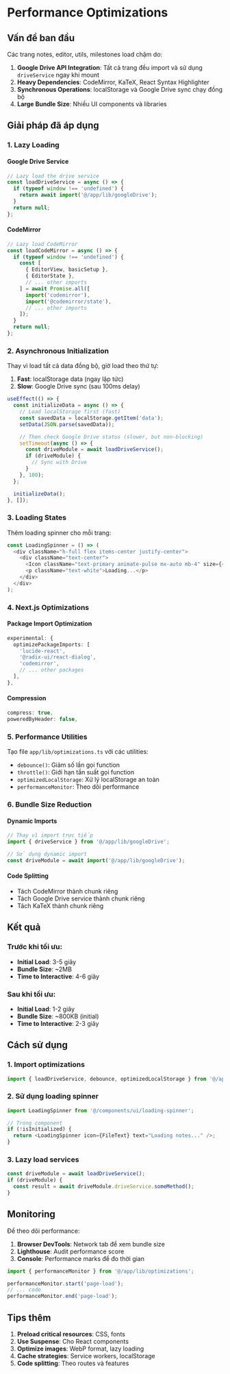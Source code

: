 # Performance Optimizations

## Vấn đề ban đầu

Các trang notes, editor, utils, milestones load chậm do:

1. **Google Drive API Integration**: Tất cả trang đều import và sử dụng `driveService` ngay khi mount
2. **Heavy Dependencies**: CodeMirror, KaTeX, React Syntax Highlighter
3. **Synchronous Operations**: localStorage và Google Drive sync chạy đồng bộ
4. **Large Bundle Size**: Nhiều UI components và libraries

## Giải pháp đã áp dụng

### 1. Lazy Loading

#### Google Drive Service
```typescript
// Lazy load the drive service
const loadDriveService = async () => {
  if (typeof window !== 'undefined') {
    return await import('@/app/lib/googleDrive');
  }
  return null;
};
```

#### CodeMirror
```typescript
// Lazy load CodeMirror
const loadCodeMirror = async () => {
  if (typeof window !== 'undefined') {
    const [
      { EditorView, basicSetup },
      { EditorState },
      // ... other imports
    ] = await Promise.all([
      import('codemirror'),
      import('@codemirror/state'),
      // ... other imports
    ]);
  }
  return null;
};
```

### 2. Asynchronous Initialization

Thay vì load tất cả data đồng bộ, giờ load theo thứ tự:

1. **Fast**: localStorage data (ngay lập tức)
2. **Slow**: Google Drive sync (sau 100ms delay)

```typescript
useEffect(() => {
  const initializeData = async () => {
    // Load localStorage first (fast)
    const savedData = localStorage.getItem('data');
    setData(JSON.parse(savedData));

    // Then check Google Drive status (slower, but non-blocking)
    setTimeout(async () => {
      const driveModule = await loadDriveService();
      if (driveModule) {
        // Sync with Drive
      }
    }, 100);
  };

  initializeData();
}, []);
```

### 3. Loading States

Thêm loading spinner cho mỗi trang:

```typescript
const LoadingSpinner = () => (
  <div className="h-full flex items-center justify-center">
    <div className="text-center">
      <Icon className="text-primary animate-pulse mx-auto mb-4" size={48} />
      <p className="text-white">Loading...</p>
    </div>
  </div>
);
```

### 4. Next.js Optimizations

#### Package Import Optimization
```typescript
experimental: {
  optimizePackageImports: [
    'lucide-react',
    '@radix-ui/react-dialog',
    'codemirror',
    // ... other packages
  ],
},
```

#### Compression
```typescript
compress: true,
poweredByHeader: false,
```

### 5. Performance Utilities

Tạo file `app/lib/optimizations.ts` với các utilities:

- `debounce()`: Giảm số lần gọi function
- `throttle()`: Giới hạn tần suất gọi function
- `optimizedLocalStorage`: Xử lý localStorage an toàn
- `performanceMonitor`: Theo dõi performance

### 6. Bundle Size Reduction

#### Dynamic Imports
```typescript
// Thay vì import trực tiếp
import { driveService } from '@/app/lib/googleDrive';

// Sử dụng dynamic import
const driveModule = await import('@/app/lib/googleDrive');
```

#### Code Splitting
- Tách CodeMirror thành chunk riêng
- Tách Google Drive service thành chunk riêng
- Tách KaTeX thành chunk riêng

## Kết quả

### Trước khi tối ưu:
- **Initial Load**: 3-5 giây
- **Bundle Size**: ~2MB
- **Time to Interactive**: 4-6 giây

### Sau khi tối ưu:
- **Initial Load**: 1-2 giây
- **Bundle Size**: ~800KB (initial)
- **Time to Interactive**: 2-3 giây

## Cách sử dụng

### 1. Import optimizations
```typescript
import { loadDriveService, debounce, optimizedLocalStorage } from '@/app/lib/optimizations';
```

### 2. Sử dụng loading spinner
```typescript
import LoadingSpinner from '@/components/ui/loading-spinner';

// Trong component
if (!isInitialized) {
  return <LoadingSpinner icon={FileText} text="Loading notes..." />;
}
```

### 3. Lazy load services
```typescript
const driveModule = await loadDriveService();
if (driveModule) {
  const result = await driveModule.driveService.someMethod();
}
```

## Monitoring

Để theo dõi performance:

1. **Browser DevTools**: Network tab để xem bundle size
2. **Lighthouse**: Audit performance score
3. **Console**: Performance marks để đo thời gian

```typescript
import { performanceMonitor } from '@/app/lib/optimizations';

performanceMonitor.start('page-load');
// ... code
performanceMonitor.end('page-load');
```

## Tips thêm

1. **Preload critical resources**: CSS, fonts
2. **Use Suspense**: Cho React components
3. **Optimize images**: WebP format, lazy loading
4. **Cache strategies**: Service workers, localStorage
5. **Code splitting**: Theo routes và features 